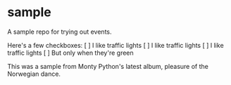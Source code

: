 sample
======

A sample repo for trying out events.

Here's a few checkboxes:
[ ] I like traffic lights
[ ] I like traffic lights
[ ] I like traffic lights
[ ] But only when they're green

This was a sample from Monty Python's latest album, pleasure of the Norwegian dance.

